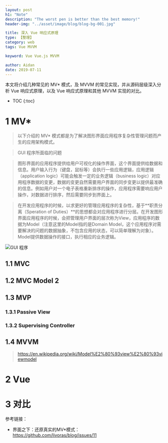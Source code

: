 ```yaml
---
layout: post
h1: "Note"
description: "The worst pen is better than the best memory!"
header-img: "../asset/image/blog/blog-bg-001.jpg"

title: 深入 Vue 响应式原理
type: 【整理】
category: web
tags: Vue MVVM

keyword: Vue Vue.js MVVM

author: Aidan
date: 2019-07-11
---
```


本文将介绍几种常见的 MV* 模式，及 MVVM 的常见实现，并从源码层级深入分析 Vue 响应式原理，以及 Vue 响应式原理和其他 MVVM 实现的对比。

* TOC
{:toc}

# 1 MV*

> 以下介绍的 MV* 模式都是为了解决图形界面应用程序复杂性管理问题而产生的应用架构模式。

> GUI 程序所面临的问题

>图形界面的应用程序提供给用户可视化的操作界面，这个界面提供给数据和信息。用户输入行为（键盘，鼠标等）会执行一些应用逻辑，应用逻辑（application logic）可能会触发一定的业务逻辑（business logic）对应用程序数据的变更，数据的变更自然需要用户界面的同步变更以提供最准确的信息。例如用户对一个电子表格重新排序的操作，应用程序需要响应用户操作，对数据进行排序，然后需要同步到界面上。

>在开发应用程序的时候，以求更好的管理应用程序的复杂性，基于**职责分离（Speration of Duties）**的思想都会对应用程序进行分层。在开发图形界面应用程序的时候，会把管理用户界面的层次称为View，应用程序的数据为Model（注意这里的Model指的是Domain Model，这个应用程序对需要解决的问题的数据抽象，不包含应用的状态，可以简单理解为对象）。Model提供数据操作的接口，执行相应的业务逻辑。

![GUI 程序](../asset/image/blog/2019-07-11-vue-reactivity/001.png)

## 1.1 MVC

## 1.2 MVC Model 2

## 1.3 MVP

### 1.3.1 Passive View

### 1.3.2 Supervising Controller

## 1.4 MVVM

> <https://en.wikipedia.org/wiki/Model%E2%80%93view%E2%80%93viewmodel>

# 2 Vue

# 3 对比

参考链接：

- 界面之下：还原真实的MV*模式：https://github.com/livoras/blog/issues/11

